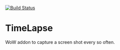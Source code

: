[![Build Status](https://travis-ci.org/opussf/TimeLapse.svg?branch=master)](https://travis-ci.org/opussf/TimeLapse)

TimeLapse
=========

WoW addon to capture a screen shot every so often.
